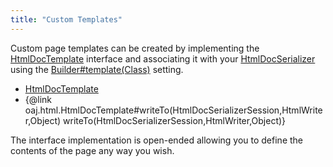 ```yaml
---
title: "Custom Templates"
---
```


Custom page templates can be created by implementing the [HtmlDocTemplate](../apidocs/org/apache/juneau/html/HtmlDocTemplate.html) interface and associating it with your [HtmlDocSerializer](../apidocs/org/apache/juneau/html/HtmlDocSerializer.html) using the [Builder#template(Class)](../apidocs/org/apache/juneau/html/HtmlDocSerializer/Builder.html#template(Class)) setting.
- [HtmlDocTemplate](../apidocs/org/apache/juneau/html/HtmlDocTemplate.html)
- \{@link oaj.html.HtmlDocTemplate#writeTo(HtmlDocSerializerSession,HtmlWriter,Object) writeTo(HtmlDocSerializerSession,HtmlWriter,Object)\}

The interface implementation is open-ended allowing you to define the contents of the page any way you wish.
